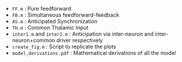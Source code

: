 *   `FF.m` : Pure feedforward
*   `FB.m` : Simultaneous feedforward-feedback
*   `AS.m` : Anticipated Synchronization
*   `TH.m` : Common Thalamic Input
*   `inter1.m` and `inter2.m` : Anticipation via inter-neuron and inter-neuron+common driver respectively
*   `create_fig.m` : Script to replicate the plots
*   `model_derivations.pdf` : Mathematical derivations of all the model
